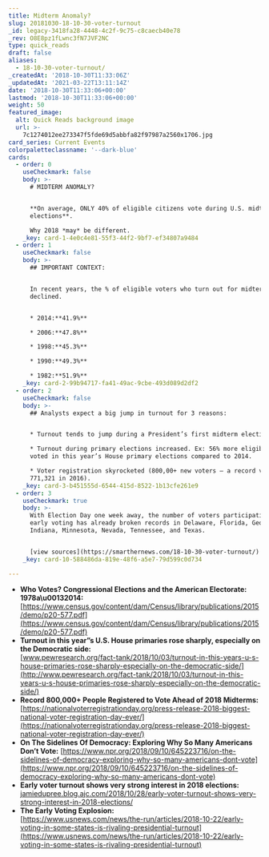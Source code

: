 ```yaml
---
title: Midterm Anomaly?
slug: 20181030-18-10-30-voter-turnout
_id: legacy-3418fa28-4448-4c2f-9c75-c8caecb40e78
_rev: O8E8pz1fLwnc3fN7JVF2NC
type: quick_reads
draft: false
aliases:
  - 18-10-30-voter-turnout/
_createdAt: '2018-10-30T11:33:06Z'
_updatedAt: '2021-03-22T13:11:14Z'
date: '2018-10-30T11:33:06+00:00'
lastmod: '2018-10-30T11:33:06+00:00'
weight: 50
featured_image:
  alt: Quick Reads background image
  url: >-
    7c1274012ee273347f5fde69d5abbfa82f97987a2560x1706.jpg
card_series: Current Events
colorpaletteclassname: '--dark-blue'
cards:
  - order: 0
    useCheckmark: false
    body: >-
      # MIDTERM ANOMALY?


      **On average, ONLY 40% of eligible citizens vote during U.S. midterm
      elections**.  

      Why 2018 *may* be different.
    _key: card-1-4e0c4e81-55f3-44f2-9bf7-ef34807a9484
  - order: 1
    useCheckmark: false
    body: >-
      ## IMPORTANT CONTEXT:


      In recent years, the % of eligible voters who turn out for midterms has
      declined.


      * 2014:**41.9%**

      * 2006:**47.8%**

      * 1998:**45.3%**

      * 1990:**49.3%**

      * 1982:**51.9%**
    _key: card-2-99b94717-fa41-49ac-9cbe-493d089d2df2
  - order: 2
    useCheckmark: false
    body: >-
      ## Analysts expect a big jump in turnout for 3 reasons:


      * Turnout tends to jump during a President’s first midterm election.

      * Turnout during primary elections increased. Ex: 56% more eligible voters
      voted in this year’s House primary elections compared to 2014.

      * Voter registration skyrocketed (800,00+ new voters – a record vs.
      771,321 in 2016).
    _key: card-3-b451555d-6544-415d-8522-1b13cfe261e9
  - order: 3
    useCheckmark: true
    body: >-
      With Election Day one week away, the number of voters participating in
      early voting has already broken records in Delaware, Florida, Georgia,
      Indiana, Minnesota, Nevada, Tennessee, and Texas.


      [view sources](https://smarthernews.com/18-10-30-voter-turnout/)
    _key: card-10-588486da-819e-48f6-a5e7-79d599c0d734

---
```

* **Who Votes? Congressional Elections and the American Electorate: 1978a\u00132014:** [https://www.census.gov/content/dam/Census/library/publications/2015/demo/p20-577.pdf](https://www.census.gov/content/dam/Census/library/publications/2015/demo/p20-577.pdf)
* **Turnout in this year”s U.S. House primaries rose sharply, especially on the Democratic side:**  
[www.pewresearch.org/fact-tank/2018/10/03/turnout-in-this-years-u-s-house-primaries-rose-sharply-especially-on-the-democratic-side/](http://www.pewresearch.org/fact-tank/2018/10/03/turnout-in-this-years-u-s-house-primaries-rose-sharply-especially-on-the-democratic-side/)
* **Record 800,000+ People Registered to Vote Ahead of 2018 Midterms:** [https://nationalvoterregistrationday.org/press-release-2018-biggest-national-voter-registration-day-ever/](https://nationalvoterregistrationday.org/press-release-2018-biggest-national-voter-registration-day-ever/)
* **On The Sidelines Of Democracy: Exploring Why So Many Americans Don’t Vote:** [https://www.npr.org/2018/09/10/645223716/on-the-sidelines-of-democracy-exploring-why-so-many-americans-dont-vote](https://www.npr.org/2018/09/10/645223716/on-the-sidelines-of-democracy-exploring-why-so-many-americans-dont-vote)
* **Early voter turnout shows very strong interest in 2018 elections:** [jamiedupree.blog.ajc.com/2018/10/28/early-voter-turnout-shows-very-strong-interest-in-2018-elections/](http://jamiedupree.blog.ajc.com/2018/10/28/early-voter-turnout-shows-very-strong-interest-in-2018-elections/)
* **The Early Voting Explosion:**  
[https://www.usnews.com/news/the-run/articles/2018-10-22/early-voting-in-some-states-is-rivaling-presidential-turnout](https://www.usnews.com/news/the-run/articles/2018-10-22/early-voting-in-some-states-is-rivaling-presidential-turnout)